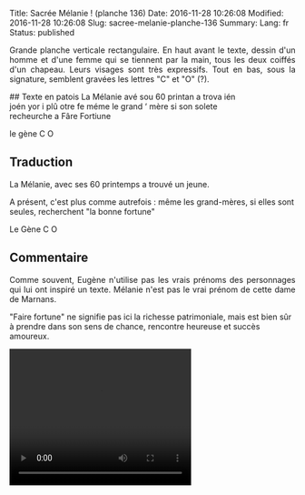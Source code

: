 Title: Sacrée Mélanie ! (planche 136)
Date: 2016-11-28 10:26:08
Modified: 2016-11-28 10:26:08
Slug: sacree-melanie-planche-136
Summary: 
Lang: fr
Status: published

<p style="text-align:justify;">Grande planche verticale rectangulaire. En haut avant le texte, dessin d'un homme et d'une femme qui se tiennent par la main, tous les deux coiffés d'un chapeau. Leurs visages sont très expressifs. Tout en bas, sous la signature, semblent gravées les lettres "C" et "O" (?).</p>


<figure class="image-block" style="float: right;">
  <img alt="" src="{static}/images/planche_136.png">
  <figcaption style="max-width: 194px"></figcaption>
</figure>
## Texte en patois
La  Mélanie  avé  sou  60  printan  a  trova  ién  joén  yor  i  plû  otre  fe  méme  le  grand ‘ mère  si  son  solete  recheurche  a  Fâre  Fortiune

le gène			C  O

## Traduction

<figure class="image-block" style="float: right;">
  <img alt="" src="{static}/images/planche_136_dessin.png">
  <figcaption style="max-width: 159px"></figcaption>
</figure>
La Mélanie, avec ses 60 printemps a trouvé un jeune.

A présent, c'est plus comme autrefois : même les grand-mères, si elles sont seules, recherchent "la bonne fortune"

Le Gène   C O


## Commentaire
<p style="text-align:justify;">Comme souvent, Eugène n'utilise pas les vrais prénoms des personnages qui lui ont inspiré un texte. Mélanie n'est pas le vrai prénom de cette dame de Marnans.

"Faire fortune" ne signifie pas ici la richesse patrimoniale, mais est bien sûr à prendre dans son sens de chance, rencontre heureuse et succès amoureux.</p>






<video width="320" height="240" controls>
  <source src="{static}/videos/video_136.mp4" type="video/mp4">
</video>
